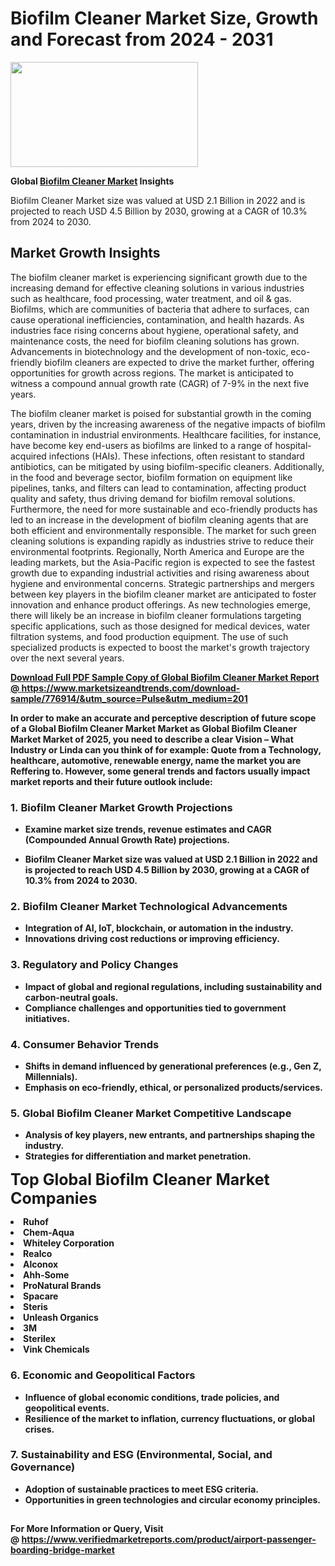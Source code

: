 <H1>Biofilm Cleaner Market Size, Growth and Forecast from 2024 - 2031</H1><img class="aligncenter size-medium wp-image-584254" src="https://thirdeyenews.in/wp-content/uploads/2024/09/Global-Market-Research-300x168.jpeg" alt="" width="300" height="168" /><p><strong>Global&nbsp;<a href="https://www.marketsizeandtrends.com/download-sample/776914/&amp;utm_source=Pulse&amp;utm_medium=201">Biofilm Cleaner Market</a> Insights</strong></p><p>Biofilm Cleaner Market size was valued at USD 2.1 Billion in 2022 and is projected to reach USD 4.5 Billion by 2030, growing at a CAGR of 10.3% from 2024 to 2030.</p><p><h2>Market Growth Insights</h2> <p>The biofilm cleaner market is experiencing significant growth due to the increasing demand for effective cleaning solutions in various industries such as healthcare, food processing, water treatment, and oil & gas. Biofilms, which are communities of bacteria that adhere to surfaces, can cause operational inefficiencies, contamination, and health hazards. As industries face rising concerns about hygiene, operational safety, and maintenance costs, the need for biofilm cleaning solutions has grown. Advancements in biotechnology and the development of non-toxic, eco-friendly biofilm cleaners are expected to drive the market further, offering opportunities for growth across regions. The market is anticipated to witness a compound annual growth rate (CAGR) of 7-9% in the next five years.</p> <p><strong><a href="#"></a></strong></p> <p>The biofilm cleaner market is poised for substantial growth in the coming years, driven by the increasing awareness of the negative impacts of biofilm contamination in industrial environments. Healthcare facilities, for instance, have become key end-users as biofilms are linked to a range of hospital-acquired infections (HAIs). These infections, often resistant to standard antibiotics, can be mitigated by using biofilm-specific cleaners. Additionally, in the food and beverage sector, biofilm formation on equipment like pipelines, tanks, and filters can lead to contamination, affecting product quality and safety, thus driving demand for biofilm removal solutions. Furthermore, the need for more sustainable and eco-friendly products has led to an increase in the development of biofilm cleaning agents that are both efficient and environmentally responsible. The market for such green cleaning solutions is expanding rapidly as industries strive to reduce their environmental footprints. Regionally, North America and Europe are the leading markets, but the Asia-Pacific region is expected to see the fastest growth due to expanding industrial activities and rising awareness about hygiene and environmental concerns. Strategic partnerships and mergers between key players in the biofilm cleaner market are anticipated to foster innovation and enhance product offerings. As new technologies emerge, there will likely be an increase in biofilm cleaner formulations targeting specific applications, such as those designed for medical devices, water filtration systems, and food production equipment. The use of such specialized products is expected to boost the market's growth trajectory over the next several years.</p> <p><strong><a href="#"></p><p><span class=""><strong>Download Full PDF Sample Copy of Global Biofilm Cleaner Market Report</strong> @ <a href="https://www.marketsizeandtrends.com/download-sample/776914/&amp;utm_source=Pulse&amp;utm_medium=201" target="_blank">https://www.marketsizeandtrends.com/download-sample/776914/&amp;utm_source=Pulse&amp;utm_medium=201</a></span></p><p>In order to make an accurate and perceptive description of future scope of a Global&nbsp;Biofilm Cleaner Market Market as Global&nbsp;Biofilm Cleaner Market Market of 2025, you need to describe a clear Vision &ndash; What Industry or Linda can you think of for example: Quote from a Technology, healthcare, automotive, renewable energy, name the market you are Reffering to. However, some general trends and factors usually impact market reports and their future outlook include:</p><h3>1.&nbsp;<strong>Biofilm Cleaner Market Growth Projections</strong></h3><ul><li>Examine market size trends, revenue estimates and CAGR (Compounded Annual Growth Rate) projections.</li><li><p>Biofilm Cleaner Market size was valued at USD 2.1 Billion in 2022 and is projected to reach USD 4.5 Billion by 2030, growing at a CAGR of 10.3% from 2024 to 2030.</p></li></ul><h3>2.&nbsp;<strong>Biofilm Cleaner Market Technological Advancements</strong></h3><ul><li>Integration of AI, IoT, blockchain, or automation in the industry.</li><li>Innovations driving cost reductions or improving efficiency.</li></ul><h3>3.&nbsp;<strong>Regulatory and Policy Changes</strong></h3><ul><li>Impact of global and regional regulations, including sustainability and carbon-neutral goals.</li><li>Compliance challenges and opportunities tied to government initiatives.</li></ul><h3>4.&nbsp;<strong>Consumer Behavior Trends</strong></h3><ul><li>Shifts in demand influenced by generational preferences (e.g., Gen Z, Millennials).</li><li>Emphasis on eco-friendly, ethical, or personalized products/services.</li></ul><h3>5.&nbsp;<strong>Global Biofilm Cleaner Market Competitive Landscape</strong></h3><ul><li>Analysis of key players, new entrants, and partnerships shaping the industry.</li><li>Strategies for differentiation and market penetration.</li></ul><p data-pm-slice="1 1 []"><span style="color: inherit; font-family: inherit; font-size: 25px;">Top Global Biofilm Cleaner Market Companies</span></p><div class="" data-test-id=""><p><li>Ruhof</li><li> Chem-Aqua</li><li> Whiteley Corporation</li><li> Realco</li><li> Alconox</li><li> Ahh-Some</li><li> ProNatural Brands</li><li> Spacare</li><li> Steris</li><li> Unleash Organics</li><li> 3M</li><li> Sterilex</li><li> Vink Chemicals</li></p></div><h3>6.&nbsp;<strong>Economic and Geopolitical Factors</strong></h3><ul><li>Influence of global economic conditions, trade policies, and geopolitical events.</li><li>Resilience of the market to inflation, currency fluctuations, or global crises.</li></ul><h3>7.&nbsp;<strong>Sustainability and ESG (Environmental, Social, and Governance)</strong></h3><ul><li>Adoption of sustainable practices to meet ESG criteria.</li><li>Opportunities in green technologies and circular economy principles.</li></ul><h2><strong style="font-size: 14px;">For More Information or Query, Visit @&nbsp;</strong><a style="background-color: #ffffff; font-size: 14px;" href="https://www.marketsizeandtrends.com/report/biofilm-cleaner-market/" target="_blank">https://www.verifiedmarketreports.com/product/airport-passenger-boarding-bridge-market</a></h2>
